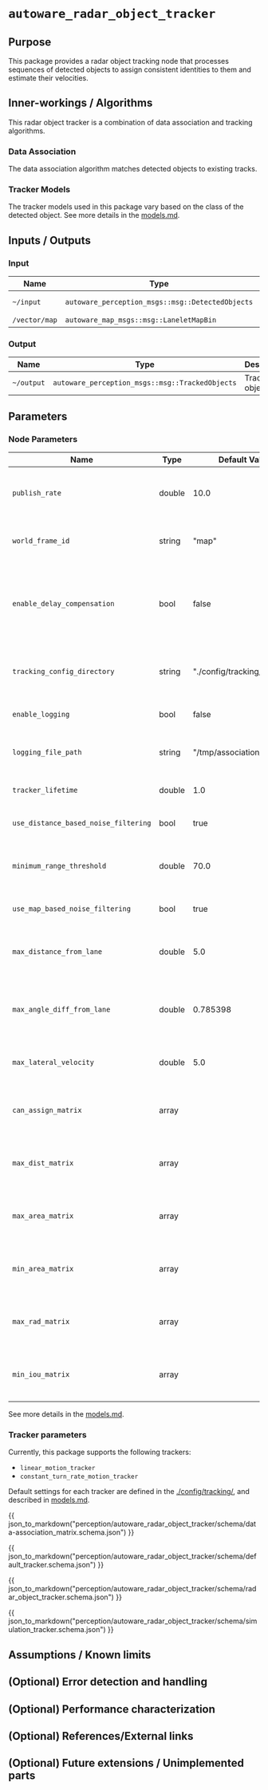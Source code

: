 # `autoware_radar_object_tracker`

## Purpose

This package provides a radar object tracking node that processes sequences of detected objects to assign consistent identities to them and estimate their velocities.

## Inner-workings / Algorithms

This radar object tracker is a combination of data association and tracking algorithms.

<!-- In the future, you can add an overview image here -->
<!-- ![radar_object_tracker_overview](image/radar_object_tracker_overview.svg) -->

### Data Association

The data association algorithm matches detected objects to existing tracks.

### Tracker Models

The tracker models used in this package vary based on the class of the detected object.
See more details in the [models.md](models.md).

<!-- In the future, you can add flowcharts, state transitions, and other details about how this package works. -->

## Inputs / Outputs

### Input

| Name          | Type                                             | Description      |
| ------------- | ------------------------------------------------ | ---------------- |
| `~/input`     | `autoware_perception_msgs::msg::DetectedObjects` | Detected objects |
| `/vector/map` | `autoware_map_msgs::msg::LaneletMapBin`          | Map data         |

### Output

| Name       | Type                                            | Description     |
| ---------- | ----------------------------------------------- | --------------- |
| `~/output` | `autoware_perception_msgs::msg::TrackedObjects` | Tracked objects |

## Parameters

### Node Parameters

| Name                                 | Type   | Default Value               | Description                                                                                                     |
| ------------------------------------ | ------ | --------------------------- | --------------------------------------------------------------------------------------------------------------- |
| `publish_rate`                       | double | 10.0                        | The rate at which to publish the output messages                                                                |
| `world_frame_id`                     | string | "map"                       | The frame ID of the world coordinate system                                                                     |
| `enable_delay_compensation`          | bool   | false                       | Whether to enable delay compensation. If set to `true`, output topic is published by timer with `publish_rate`. |
| `tracking_config_directory`          | string | "./config/tracking/"        | The directory containing the tracking configuration files                                                       |
| `enable_logging`                     | bool   | false                       | Whether to enable logging                                                                                       |
| `logging_file_path`                  | string | "/tmp/association_log.json" | The path to the file where logs should be written                                                               |
| `tracker_lifetime`                   | double | 1.0                         | The lifetime of the tracker in seconds                                                                          |
| `use_distance_based_noise_filtering` | bool   | true                        | Whether to use distance based filtering                                                                         |
| `minimum_range_threshold`            | double | 70.0                        | Minimum distance threshold for filtering in meters                                                              |
| `use_map_based_noise_filtering`      | bool   | true                        | Whether to use map based filtering                                                                              |
| `max_distance_from_lane`             | double | 5.0                         | Maximum distance from lane for filtering in meters                                                              |
| `max_angle_diff_from_lane`           | double | 0.785398                    | Maximum angle difference from lane for filtering in radians                                                     |
| `max_lateral_velocity`               | double | 5.0                         | Maximum lateral velocity for filtering in m/s                                                                   |
| `can_assign_matrix`                  | array  |                             | An array of integers used in the data association algorithm                                                     |
| `max_dist_matrix`                    | array  |                             | An array of doubles used in the data association algorithm                                                      |
| `max_area_matrix`                    | array  |                             | An array of doubles used in the data association algorithm                                                      |
| `min_area_matrix`                    | array  |                             | An array of doubles used in the data association algorithm                                                      |
| `max_rad_matrix`                     | array  |                             | An array of doubles used in the data association algorithm                                                      |
| `min_iou_matrix`                     | array  |                             | An array of doubles used in the data association algorithm                                                      |

See more details in the [models.md](models.md).

### Tracker parameters

Currently, this package supports the following trackers:

- `linear_motion_tracker`
- `constant_turn_rate_motion_tracker`

Default settings for each tracker are defined in the [./config/tracking/](./config/tracking/), and described in [models.md](models.md).

{{ json_to_markdown("perception/autoware_radar_object_tracker/schema/data-association_matrix.schema.json") }}

{{ json_to_markdown("perception/autoware_radar_object_tracker/schema/default_tracker.schema.json") }}

{{ json_to_markdown("perception/autoware_radar_object_tracker/schema/radar_object_tracker.schema.json") }}

{{ json_to_markdown("perception/autoware_radar_object_tracker/schema/simulation_tracker.schema.json") }}

## Assumptions / Known limits

<!-- In the future, you can add assumptions and known limitations of this package. -->

## (Optional) Error detection and handling

<!-- In the future, you can add details about how this package detects and handles errors. -->

## (Optional) Performance characterization

<!-- In the future, you can add details about the performance of this package. -->

## (Optional) References/External links

<!-- In the future, you can add references and links to external code used in this package. -->

## (Optional) Future extensions / Unimplemented parts

<!-- In the future, you can add details about planned extensions or unimplemented parts of this package. -->
